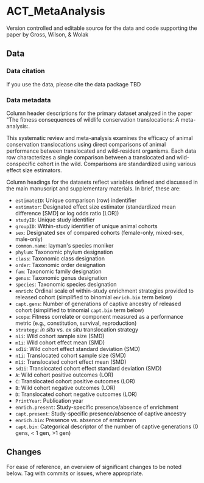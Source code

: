 # ACT_MetaAnalysis

Version controlled and editable source for the data and code supporting the paper by Gross, Wilson, & Wolak

## Data

### Data citation
If you use the data, please cite the data package TBD

### Data metadata

Column header descriptions for the primary dataset analyzed in the paper "The fitness consequences of wildlife conservation translocations: A meta-analysis:.

This systematic review and meta-analysis examines the efficacy of animal conservation translocations using direct comparisons of animal performance between translocated and wild-resident organisms. Each data row characterizes a single comparison between a translocated and wild-conspecific cohort in the wild. Comparisons are standardized using various effect size estimators. 

Column headings for the datasets reflect variables defined and discussed in the main manuscript and supplementary materials. In brief, these are:

 - `estimateID`: Unique comparison (row) indentifier
 - `estimator`: Designated effect size estimator (standardized mean difference [SMD] or log odds ratio [LOR])
 - `studyID`: Unique study identifier
 - `groupID`: Within-study identifier of unique animal cohorts
 - `sex`: Designated sex of compared cohorts (female-only, mixed-sex, male-only)
 - `common.name`: layman's species moniker
 - `phylum`: Taxonomic phylum designation
 - `class`: Taxonomic class designation
 - `order`: Taxonomic order designation         
 - `fam`: Taxonomic family designation
 - `genus`: Taxonomic genus designation
 - `species`: Taxonomic species designation
 - `enrich`: Ordinal scale of within-study enrichment strategies provided to released cohort (simplified to binomial `enrich.bin` term below)
 - `capt.gens`: Number of generations of captive ancestry of released cohort (simplified to trinomial `capt.bin` term below)
 - `scope`: Fitness correlate or component measured as a performance metric (e.g., constitution, survival, reproduction)
 - `strategy`: _in situ_ vs. _ex situ_ translocation strategy
 - `n1i`: Wild cohort sample size (SMD)
 - `m1i`: Wild cohort effect mean (SMD)
 - `sd1i`: Wild cohort effect standard deviation (SMD)
- `n1i`: Translocated cohort sample size (SMD)
 - `m1i`: Translocated cohort effect mean (SMD)
 - `sd1i`: Translocated cohort effect standard deviation (SMD)
 - `A`: Wild cohort positive outcomes (LOR)
 - `C`: Translocated cohort positive outcomes (LOR)
 - `B`: Wild cohort negative outcomes (LOR)
 - `D`: Translocated cohort negative outcomes (LOR)
 - `PrintYear`: Publication year
 - `enrich.present`: Study-specific presence/absence of enrichment
 - `capt.present`: Study-specific presence/absence of captive ancestry
 - `enrich.bin`: Presence vs. absence of ernichmen
 - `capt.bin`: Categorical descriptor of the number of captive generations (0 gens, < 1 gen, >1 gen)

## Changes
For ease of reference, an overview of significant changes to be noted below. Tag with commits or issues, where appropriate.